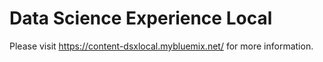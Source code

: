 # Data Science Experience Local

Please visit https://content-dsxlocal.mybluemix.net/ for more information.
